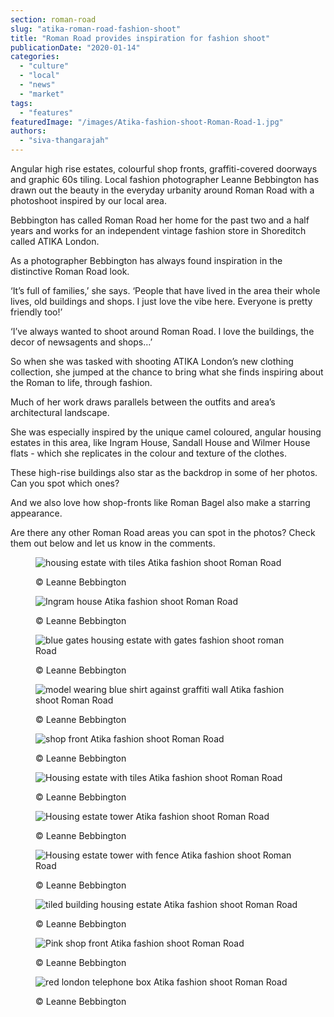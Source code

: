 ```yaml
---
section: roman-road
slug: "atika-roman-road-fashion-shoot"
title: "Roman Road provides inspiration for fashion shoot"
publicationDate: "2020-01-14"
categories: 
  - "culture"
  - "local"
  - "news"
  - "market"
tags: 
  - "features"
featuredImage: "/images/Atika-fashion-shoot-Roman-Road-1.jpg"
authors: 
  - "siva-thangarajah"
---
```


Angular high rise estates, colourful shop fronts, graffiti-covered doorways and graphic 60s tiling. Local fashion photographer Leanne Bebbington has drawn out the beauty in the everyday urbanity around Roman Road with a photoshoot inspired by our local area.

Bebbington has called Roman Road her home for the past two and a half years and works for an independent vintage fashion store in Shoreditch called ATIKA London.

As a photographer Bebbington has always found inspiration in the distinctive Roman Road look.

‘It’s full of families,’ she says. ‘People that have lived in the area their whole lives, old buildings and shops. I just love the vibe here. Everyone is pretty friendly too!’

‘I’ve always wanted to shoot around Roman Road. I love the buildings, the decor of newsagents and shops…’

So when she was tasked with shooting ATIKA London’s new clothing collection, she jumped at the chance to bring what she finds inspiring about the Roman to life, through fashion.

Much of her work draws parallels between the outfits and area’s architectural landscape.

She was especially inspired by the unique camel coloured, angular housing estates in this area, like Ingram House, Sandall House and Wilmer House flats - which she replicates in the colour and texture of the clothes.

These high-rise buildings also star as the backdrop in some of her photos. Can you spot which ones?

And we also love how shop-fronts like Roman Bagel also make a starring appearance.

Are there any other Roman Road areas you can spot in the photos? Check them out below and let us know in the comments.

<figure>

![housing estate with tiles Atika fashion shoot Roman Road](/images/Atika-fashion-shoot-Roman-Road-13.jpg)

<figcaption>

© Leanne Bebbington

</figcaption>

</figure>

<figure>

![Ingram house Atika fashion shoot Roman Road](/images/Atika-fashion-shoot-Roman-Road-12.jpg)

<figcaption>

© Leanne Bebbington

</figcaption>

</figure>

<figure>

![blue gates housing estate with gates fashion shoot roman Road](/images/Atika-fashion-shoot-Roman-Road-11.jpg)

<figcaption>

© Leanne Bebbington

</figcaption>

</figure>

<figure>

![model wearing blue shirt against graffiti wall Atika fashion shoot Roman Road](/images/Atika-fashion-shoot-Roman-Road-10.jpg)

<figcaption>

© Leanne Bebbington

</figcaption>

</figure>

<figure>

![shop front Atika fashion shoot Roman Road](/images/Atika-fashion-shoot-Roman-Road-9.jpg)

<figcaption>

© Leanne Bebbington

</figcaption>

</figure>

<figure>

![Housing estate with tiles Atika fashion shoot Roman Road](/images/Atika-fashion-shoot-Roman-Road-7.jpg)

<figcaption>

© Leanne Bebbington

</figcaption>

</figure>

<figure>

![Housing estate tower Atika fashion shoot Roman Road](/images/Atika-fashion-shoot-Roman-Road-6.jpg)

<figcaption>

© Leanne Bebbington

</figcaption>

</figure>

<figure>

![Housing estate tower with fence Atika fashion shoot Roman Road](/images/Atika-fashion-shoot-Roman-Road-5.jpg)

<figcaption>

© Leanne Bebbington

</figcaption>

</figure>

<figure>

![ tiled building housing estate Atika fashion shoot Roman Road](/images/Atika-fashion-shoot-Roman-Road-4.jpg)

<figcaption>

© Leanne Bebbington

</figcaption>

</figure>

<figure>

![Pink shop front Atika fashion shoot Roman Road](/images/Atika-fashion-shoot-Roman-Road-3.jpg)

<figcaption>

© Leanne Bebbington

</figcaption>

</figure>

<figure>

![red london telephone box Atika fashion shoot Roman Road](/images/Atika-fashion-shoot-Roman-Road-2.jpg)

<figcaption>

© Leanne Bebbington

</figcaption>

</figure>
